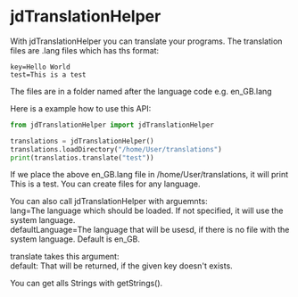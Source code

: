 # jdTranslationHelper
With jdTranslationHelper you can translate your programs. The translation files are .lang files which has ths format:
```
key=Hello World
test=This is a test
```
The files are in a folder named after the language code e.g. en_GB.lang

Here is a example how to use this API:
```python
from jdTranslationHelper import jdTranslationHelper

translations = jdTranslationHelper()
translations.loadDirectory("/home/User/translations")
print(translatios.translate("test"))
```
If we place the above en_GB.lang file in /home/User/translations, it will print This is a test. You can create files for any language.

You can also call jdTranslationHelper with arguemnts:  
lang=The language which should be loaded. If not specified, it will use the system language.  
defaultLanguage=The language that will be usesd, if there is no file with the system language. Default is en_GB.  

translate takes this argument:  
default: That will be returned, if the given key doesn't exists.

You can get alls Strings with getStrings().